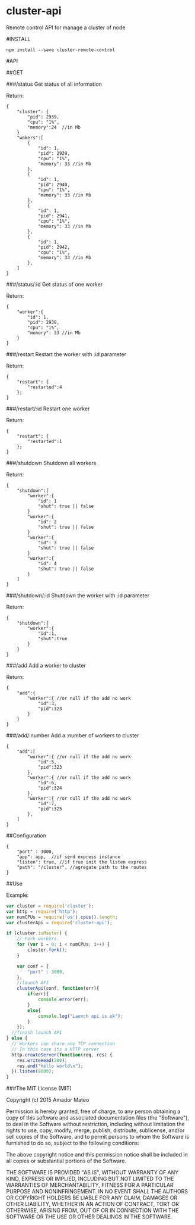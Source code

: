 # cluster-api
Remote control API for manage a cluster of node

#INSTALL

	npm install --save cluster-remote-control

#API

##GET

###/status
Get status of all information

Return:

	{
		"cluster": {
			"pid": 2939,
			"cpu": "1%",
			"memory":24  //in Mb
		}
		"wokers":[
			{
				"id": 1,
				"pid": 2939,
				"cpu": "1%",
				"memory": 33 //in Mb
			},
			{
				"id": 1,
				"pid": 2940,
				"cpu": "1%",
				"memory": 33 //in Mb
			},
			{
				"id": 1,
				"pid": 2941,
				"cpu": "1%",
				"memory": 33 //in Mb
			},
			{
				"id": 1,
				"pid": 2942,
				"cpu": "1%",
				"memory": 33 //in Mb
			},
		]
	}


###/status/:id
Get status of one worker

Return:

	{
		"worker":{
			"id": 1,
			"pid": 2939,
			"cpu": "1%",
			"memory": 33 //in Mb
		}
	}

###/restart
Restart the worker with :id parameter

Return:

	{
		"restart": {
			"restarted":4
		};
	}
###/restart/:id
Restart one worker

Return:

	{
		"restart": {
			"restarted":1
		};
	}
	

###/shutdown
Shutdown all workers

Return:

	{
		"shutdown":[
			"worker":{
				"id": 1
				"shut": true || false
			}
			"worker":{
				"id": 2
				"shut": true || false
			}
			"worker":{
				"id": 3
				"shut": true || false
			}
			"worker":{
				"id": 4
				"shut": true || false
			}									
		]
	}

###/shutdown/:id
Shutdown the worker with :id parameter

Return:

	{
		"shutdown":{
			"worker":{
				"id":1,
				"shut":true
			}
		}
	}

###/add
Add a worker to cluster

Return:

	{
		"add":{
			"worker":{ //or null if the add no work
				"id":3,
				"pid":323
			}
		}
	}

###/add/:number
Add a :number of workers to cluster
	
	{
		"add":[
			"worker":{ //or null if the add no work
				"id":5,
				"pid":323
			},
			"worker":{ //or null if the add no work
				"id":6,
				"pid":324
			},
			"worker":{ //or null if the add no work
				"id":7,
				"pid":325
			},						
		]
	}
##Configuration

	{
		"port" : 3000,
		"app": app,  //if send express instance
		"listen": true, //if true init the listen express
		"path": "/cluster", //agregate path to the routes
	}

##Use

Example:

``` js
var cluster = require('cluster');
var http = require('http');
var numCPUs = require('os').cpus().length;
var clusterApi = require('cluster-api');

if (cluster.isMaster) {
	// Fork workers.
	for (var i = 0; i < numCPUs; i++) {
		cluster.fork();
	}

  	var conf = {
		"port" : 3000,
  	};
  	//launch API
  	clusterApi(conf, function(err){
	  	if(err){
	  		console.error(err);
		} 
		else{
			console.log("Launch api is ok");
		}
  	});
  //finish launch API
} else {
  // Workers can share any TCP connection
  // In this case its a HTTP server
  http.createServer(function(req, res) {
    res.writeHead(200);
    res.end("hello world\n");
  }).listen(8000);
}
```


###The MIT License (MIT)

Copyright (c) 2015 Amador Mateo

Permission is hereby granted, free of charge, to any person obtaining a copy
of this software and associated documentation files (the "Software"), to deal
in the Software without restriction, including without limitation the rights
to use, copy, modify, merge, publish, distribute, sublicense, and/or sell
copies of the Software, and to permit persons to whom the Software is
furnished to do so, subject to the following conditions:

The above copyright notice and this permission notice shall be included in all
copies or substantial portions of the Software.

THE SOFTWARE IS PROVIDED "AS IS", WITHOUT WARRANTY OF ANY KIND, EXPRESS OR
IMPLIED, INCLUDING BUT NOT LIMITED TO THE WARRANTIES OF MERCHANTABILITY,
FITNESS FOR A PARTICULAR PURPOSE AND NONINFRINGEMENT. IN NO EVENT SHALL THE
AUTHORS OR COPYRIGHT HOLDERS BE LIABLE FOR ANY CLAIM, DAMAGES OR OTHER
LIABILITY, WHETHER IN AN ACTION OF CONTRACT, TORT OR OTHERWISE, ARISING FROM,
OUT OF OR IN CONNECTION WITH THE SOFTWARE OR THE USE OR OTHER DEALINGS IN THE
SOFTWARE.